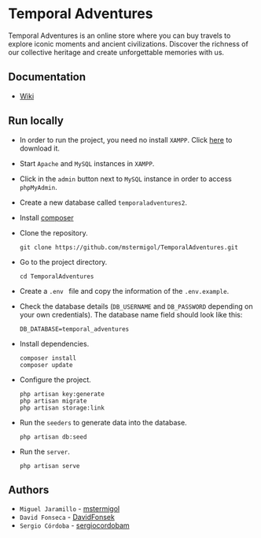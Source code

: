 # Temporal Adventures
Temporal Adventures is an online store where you can buy travels to explore iconic moments and ancient civilizations. Discover the richness of our collective heritage and create unforgettable memories with us.

## Documentation
- [Wiki](https://github.com/mstermigol/TemporalAdventures/wiki)

## Run locally
- In order to run the project, you need no install `XAMPP`. Click [here](https://www.apachefriends.org/download.html) to download it.
- Start `Apache` and `MySQL` instances in `XAMPP`.
- Click in the `admin` button next to `MySQL` instance in order to access `phpMyAdmin`.
- Create a new database called `temporaladventures2`.
- Install [composer](https://getcomposer.org/download/)
- Clone the repository.
  
  ```
  git clone https://github.com/mstermigol/TemporalAdventures.git
  ```

- Go to the project directory.
 
  ```
  cd TemporalAdventures
  ```

- Create a `.env ` file and copy the information of the `.env.example`.
- Check the database details (`DB_USERNAME` and `DB_PASSWORD` depending on your own credentials). The database name field should look like this:

   ```
  DB_DATABASE=temporal_adventures
  ```

- Install dependencies.

  ```
  composer install
  composer update
  ```

- Configure the project.

  ```
  php artisan key:generate
  php artisan migrate
  php artisan storage:link
  ```

- Run the `seeders` to generate data into the database.

  ```
  php artisan db:seed
  ```

- Run the `server`.

  ```
  php artisan serve
  ```

## Authors
- `Miguel Jaramillo` - [mstermigol](https://github.com/mstermigol)
- `David Fonseca` - [DavidFonsek](https://github.com/DavidFonsek)
- `Sergio Córdoba` - [sergiocordobam](https://github.com/sergiocordobam)

 
    
